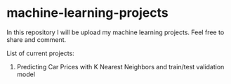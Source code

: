# machine-learning-projects
In this repository I will be upload my machine learning projects. Feel free to share and comment.

List of current projects:
1) Predicting Car Prices with K Nearest Neighbors and train/test validation model
